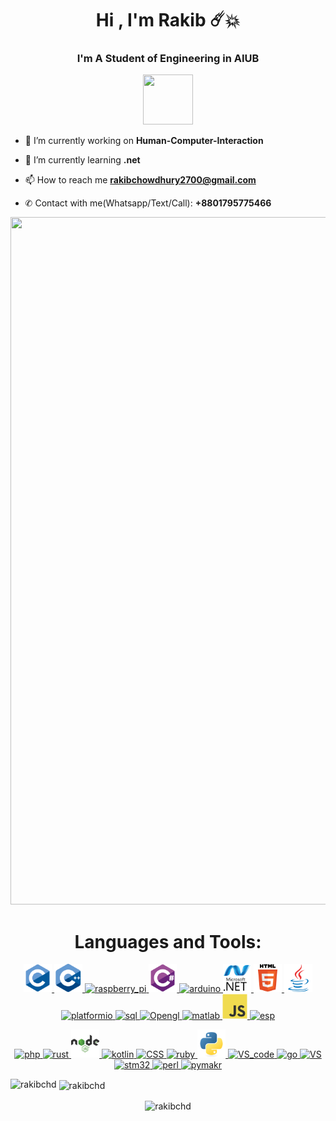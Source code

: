 
<h1 align="center">Hi , I'm Rakib ☄️💥</h1> 
<h3 align="center">I'm A Student of Engineering in AIUB</h3>


<p align="center"> <a href="https://www.aiub.edu" target="_blank" rel="noreferrer"> <img src="https://upload.wikimedia.org/wikipedia/en/thumb/8/8c/American_International_University-Bangladesh_Monogram.svg/800px-American_International_University-Bangladesh_Monogram.svg.png" width="80" height="80" /> </a> </p>

- 🔭 I’m currently working on **Human-Computer-Interaction**

- 🌱 I’m currently learning **.net**

- 📫 How to reach me **rakibchowdhury2700@gmail.com**
- ✆  Contact with me(Whatsapp/Text/Call): **+8801795775466**

<p align="left"> <img src="https://i.pinimg.com/736x/5e/63/7f/5e637f12dfaa24d8ad60b74758ecf7a7.jpg" width="900" height="1100" /></p>

<h1 align="center">Languages and Tools:</h3>

<p align="center">
  <a href="https://www.cprogramming.com/" target="_blank" rel="noreferrer"> <img src="https://raw.githubusercontent.com/devicons/devicon/master/icons/c/c-original.svg" alt="c" width="45" height="45"/> </a>
  <a href="https://www.w3schools.com/cpp/" target="_blank" rel="noreferrer"> <img src="https://raw.githubusercontent.com/devicons/devicon/master/icons/cplusplus/cplusplus-original.svg" alt="cplusplus" width="45" height="45"/> </a> 
  <a href="https://www.raspberrypi.com/" target="_blank" rel="noreferrer"> <img src="https://static-00.iconduck.com/assets.00/raspberry-pi-icon-1024x1024-58fm9484.png" alt="raspberry_pi" width="55" height="55"/> </a> 
  <a href="https://www.w3schools.com/cs/" target="_blank" rel="noreferrer"> <img src="https://raw.githubusercontent.com/devicons/devicon/master/icons/csharp/csharp-original.svg" alt="csharp" width="45" height="45"/> </a> 
  <a href="https://www.arduino.cc/" target="_blank" rel="noreferrer"> <img src="https://cdn.worldvectorlogo.com/logos/arduino-1.svg" alt="arduino" width="45" height="45"/> </a>
  <a href="https://dotnet.microsoft.com/" target="_blank" rel="noreferrer"> <img src="https://raw.githubusercontent.com/devicons/devicon/master/icons/dot-net/dot-net-original-wordmark.svg" alt="dotnet" width="45" height="45"/> </a>
  <a href="https://www.w3.org/html/" target="_blank" rel="noreferrer"> <img src="https://raw.githubusercontent.com/devicons/devicon/master/icons/html5/html5-original-wordmark.svg" alt="html" width="45" height="45"/> </a>
  <a href="https://www.java.com" target="_blank" rel="noreferrer"> <img src="https://raw.githubusercontent.com/devicons/devicon/master/icons/java/java-original.svg" alt="java" width="45" height="45"/> </a>
  <a href="https://platformio.org/" target="_blank" rel="noreferrer"> <img src="https://static-00.iconduck.com/assets.00/platformio-icon-425x512-4opza9ui.png" alt="platformio" width="45" height="45"/> </a>
  <a href="https://www.w3schools.com/sql/" target="_blank" rel="noreferrer"> <img src="https://www.svgrepo.com/show/331760/sql-database-generic.svg" alt="sql" width="45" height="45"/> </a>
    <a href="https://www.opengl.org/" target="_blank" rel="noreferrer"> <img src="https://i0.wp.com/accidentalastro.com/wp-content/uploads/2023/04/OpenGLVulkan.jpg?w=500&ssl=1" alt="Opengl" width="45" height="45"/> </a>
  <a href="https://www.mathworks.com/products/matlab.html" target="_blank" rel="noreferrer"> <img src="https://upload.wikimedia.org/wikipedia/commons/thumb/2/21/Matlab_Logo.png/1200px-Matlab_Logo.png" alt="matlab" width="40" height="40"/> </a>
  <a href="https://developer.mozilla.org/en-US/docs/Web/JavaScript" target="_blank" rel="noreferrer"> <img src="https://raw.githubusercontent.com/devicons/devicon/master/icons/javascript/javascript-original.svg" alt="javascript" width="40" height="40"/> </a> 
  <a href="https://www.espressif.com/" target="_blank" rel="noreferrer"> <img src="https://images.crunchbase.com/image/upload/c_pad,f_auto,q_auto:eco,dpr_1/krm4ewbpoucnxbiaox6z" alt="esp" width="50" height="50"/> </a> 
 </p>
 <p align="center">
   <a href="https://www.php.net/" target="_blank" rel="noreferrer"> <img src="https://upload.wikimedia.org/wikipedia/commons/thumb/2/27/PHP-logo.svg/1200px-PHP-logo.svg.png" alt="php" width="45" height="45"/> </a>
     <a href="https://www.rust-lang.org/" target="_blank" rel="noreferrer"> <img src="https://upload.wikimedia.org/wikipedia/commons/thumb/d/d5/Rust_programming_language_black_logo.svg/1200px-Rust_programming_language_black_logo.svg.png" alt="rust" width="45" height="45"/> </a>
  <a href="https://nodejs.org" target="_blank" rel="noreferrer"> <img src="https://raw.githubusercontent.com/devicons/devicon/master/icons/nodejs/nodejs-original-wordmark.svg" alt="nodejs" width="45" height="45"/> </a>
     <a href="https://kotlinlang.org/" target="_blank" rel="noreferrer"> <img src="https://upload.wikimedia.org/wikipedia/commons/7/74/Kotlin_Icon.png" alt="kotlin" width="40" height="40"/> </a>
 <a href="https://www.w3schools.com/css/default.asp" target="_blank" rel="noreferrer"> <img src="https://encrypted-tbn0.gstatic.com/images?q=tbn:ANd9GcQBS-Jftq7EiLZDB75AVtZMxHob-mpwPgM9FQ&s" alt="CSS" width="45" height="45"/> </a>
   <a href="https://www.ruby-lang.org/en/" target="_blank" rel="noreferrer"> <img src="https://upload.wikimedia.org/wikipedia/commons/thumb/7/73/Ruby_logo.svg/1200px-Ruby_logo.svg.png" alt="ruby" width="40" height="40"/> </a>
  <a href="https://www.python.org" target="_blank" rel="noreferrer"> <img src="https://raw.githubusercontent.com/devicons/devicon/master/icons/python/python-original.svg" alt="python" width="45" height="45"/> </a>
    <a href="https://visualstudio.microsoft.com/#vscode-section" target="_blank" rel="noreferrer"> <img src="https://iconape.com/wp-content/files/ie/112455/svg/visual-studio-code-1.svg" alt="VS_code" width="45" height="45"/> </a>
     <a href="https://golang.org/" target="_blank" rel="noreferrer"> <img src="https://upload.wikimedia.org/wikipedia/commons/thumb/0/05/Go_Logo_Blue.svg/800px-Go_Logo_Blue.svg.png" alt="go" width="45" height="45"/> </a>
   <a href="https://visualstudio.microsoft.com/#vs-section" target="_blank" rel="noreferrer"> <img src="https://upload.wikimedia.org/wikipedia/commons/thumb/5/59/Visual_Studio_Icon_2019.svg/2060px-Visual_Studio_Icon_2019.svg.png" alt="VS" width="45" height="45"/> </a>
    <a href="https://www.st.com/en/development-tools/stm32cubeide.html" target="_blank" rel="noreferrer"> <img src="https://www.disk91.com/wp-content/uploads/2020/06/stm32-cube-ide.png" alt="stm32" width="45" height="45"/> </a>
   <a href="https://www.perl.org/" target="_blank" rel="noreferrer"> <img src="https://www.khmer168.com/wp-content/uploads/2024/01/5ec172222f5255ec172222f563.jpg" alt="perl" width="60" height="60"/> </a>
   <a href="https://docs.pycom.io/pybytes/pymakr-online/" target="_blank" rel="noreferrer"> <img src="https://pycom.gallerycdn.vsassets.io/extensions/pycom/pymakr/2.22.5/1660543823273/Microsoft.VisualStudio.Services.Icons.Default" alt="pymakr" width="45" height="45"/> </a>
</p>

<p><img align="left" src="https://github-readme-stats.vercel.app/api/top-langs?username=rakibchd&show_icons=true&bg_color=e4e2e2&locale=en&layout=compact" alt="rakibchd" /></p>

<p>&nbsp;<img align="center" src="https://github-readme-stats.vercel.app/api?username=rakibchd&show_icons=true&bg_color=e4e2e2&locale=en" alt="rakibchd" /></p>

<p align="center">
  <img align="center" src="https://github-readme-streak-stats.herokuapp.com/?user=rakibchd&theme=prussian" alt="rakibchd" /></p>

